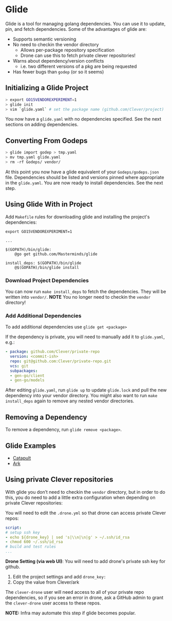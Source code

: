 # Glide

Glide is a tool for managing golang dependencies. You can use it to update, pin, and fetch dependencies. Some of the advantages of glide are:
  - Supports semantic versioning
  - No need to checkin the vendor directory
    - Allows per-package repository specification
    - Drone can use this to fetch private clever repositories!
  - Warns about dependency/version conflicts
    - i.e. two different versions of a pkg are being requested
  - Has fewer bugs than `godep` (or so it seems)


## Initializing a Glide Project

```bash
> export GO15VENDOREXPERIMENT=1
> glide init
> vim `glide.yaml` # set the package name (github.com/Clever/project)
```

You now have a `glide.yaml` with no dependencies specified. See the next sections on adding dependencies.

## Converting From Godeps

```bash
> glide import godep > tmp.yaml
> mv tmp.yaml glide.yaml
> rm -rf Godeps/ vendor/
```

At this point you now have a glide equivalent of your `Godeps/godeps.json` file. Dependencies should be listed and versions pinned where appropriate in the `glide.yaml`. You are now ready to install dependencies. See the next step.

## Using Glide With in Project

Add `Makefile` rules for downloading glide and installing the project's dependencies:
```make
export GO15VENDOREXPERIMENT=1

...

$(GOPATH)/bin/glide:
    @go get github.com/Masterminds/glide

install_deps: $(GOPATH)/bin/glide
    @$(GOPATH)/bin/glide install
```

### Download Project Dependencies
You can now run `make install_deps` to fetch the dependencies. They will be written into `vendor/`. **NOTE** You no longer need to checkin the `vendor` directory!

### Add Additional Dependencies

To add additional dependencies use `glide get <package>`

If the dependency is private, you will need to manually add it to `glide.yaml`, e.g.:

``` yaml
- package: github.com/Clever/private-repo
  version: <commit-ish>
  repo: git@github.com:Clever/private-repo.git
  vcs: git
  subpackages:
  - gen-go/client
  - gen-go/models
```

After editing `glide.yaml`, run `glide up` to update `glide.lock` and pull the new dependency into your vendor directory.
You might also want to run `make install_deps` again to remove any nested vendor directories.

## Removing a Dependency

To remove a dependency, run `glide remove <package>`.

## Glide Examples

  - [Catapult](https://github.com/Clever/catapult)
  - [Ark](https://github.com/Clever/ark)

## Using private Clever repositories

With glide you don’t need to checkin the `vendor` directory, but in order to do this, you do need to add a little extra configuration when depending on private Clever repositories:

You will need to edit the `.drone.yml` so that drone can access private Clever repos:
```yaml
script:
# setup ssh key
- echo ${drone_key} | sed 's|\\n|\n|g' > ~/.ssh/id_rsa
- chmod 600 ~/.ssh/id_rsa
# build and test rules
...
```

**Drone Setting (via web UI)**:
You will need to add drone's private ssh key for github.
  1. Edit the project settings and add `drone_key:`
  2. Copy the value from Clever/ark

The `clever-drone` user will need access to all of your private repo dependencies, so if you see an error in drone, ask a GitHub admin to grant the `clever-drone` user access to these repos.

**NOTE:** Infra may automate this step if glide becomes popular.
